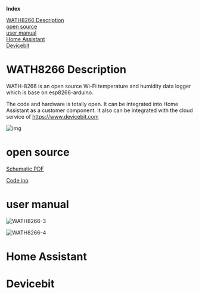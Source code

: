 <a name="index">**Index**</a>

<a href="#0">WATH8266 Description</a>  
<a href="#1">open source</a>  
<a href="#2">user manual</a>  
<a href="#3">Home Assistant</a>  
<a href="#4">Devicebit</a>  


# <a name="0">WATH8266 Description</a>

WATH-8266 is an open source Wi-Fi  temperature and humidity data logger which is base on esp8266-arduino. 

The code and hardware is totally open.
It can be integrated into Home Assistant as a customer component.
It also can be integrated with the cloud service of  https://www.devicebit.com





![img](https://leweidoc.oss-cn-hangzhou.aliyuncs.com/lewei50/img/iammeter/tmpliu/tmpKS_68ZP078JJXP1IQ3D5MDJ.png)

# <a name="1">open source</a>

[Schematic PDF](https://github.com/lewei50/esp8266-arduino/blob/master/WATH8266/WATH8266.PDF)

[Code ino](https://github.com/lewei50/esp8266-arduino/blob/master/WATH8266/WATH8266.ino)

# <a name="2">user manual</a>





![WATH8266-3](https://leweidoc.oss-cn-hangzhou.aliyuncs.com/lewei50/img/iammeter/tmpliu/tmpWATH8266-3.jpg)

![WATH8266-4](https://leweidoc.oss-cn-hangzhou.aliyuncs.com/lewei50/img/iammeter/tmpliu/tmpWATH8266-4.jpg)



# <a name="3">Home Assistant</a>



# <a name="4">Devicebit</a>

 